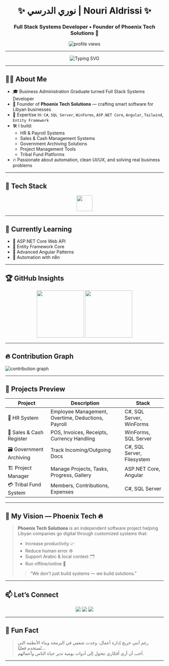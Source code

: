 <h1 align="center">✨ نوري الدرسي | Nouri Aldrissi ✨</h1>
<h3 align="center">Full Stack Systems Developer • Founder of Phoenix Tech Solutions 🚀</h3>

<p align="center">
  <img src="https://komarev.com/ghpvc/?username=nouri-aldrissi&label=Profile%20views&color=0e75b6&style=flat" alt="profile views" />
</p>

---

<p align="center">
  <img src="https://readme-typing-svg.demolab.com?font=Fira+Code&pause=1000&color=00BFFF&center=true&vCenter=true&multiline=true&width=600&lines=Building+Custom+Software+Solutions+for+Real+Businesses.;Desktop+%7C+Web+%7C+HR+%7C+Sales+%7C+Archiving.;Founder+of+Phoenix+Tech+%F0%9F%94%A5" alt="Typing SVG" />
</p>

---

## 👨‍💻 About Me

- 🎓 Business Administration Graduate turned Full Stack Systems Developer  
- 💼 Founder of **Phoenix Tech Solutions** — crafting smart software for Libyan businesses  
- 🧰 Expertise in: `C#`, `SQL Server`, `WinForms`, `ASP.NET Core`, `Angular`, `Tailwind`, `Entity Framework`  
- 🛠️ I build:
  - HR & Payroll Systems  
  - Sales & Cash Management Systems  
  - Government Archiving Solutions  
  - Project Management Tools  
  - Tribal Fund Platforms  
- 🔥 Passionate about automation, clean UI/UX, and solving real business problems

---

## 🚀 Tech Stack

<div align="center">
  <img src="https://skillicons.dev/icons?i=cs,dotnet,angular,ts,html,css,tailwind,sqlserver,github" height="50" />
</div>

---

## 🧠 Currently Learning

- 📌 ASP.NET Core Web API  
- 📌 Entity Framework Core  
- 📌 Advanced Angular Patterns  
- 📌 Automation with n8n

---

## 🏆 GitHub Insights

<div align="center">
  <img src="https://github-readme-stats.vercel.app/api?username=nouri-aldrissi&show_icons=true&theme=tokyonight&hide_border=true&hide_title=true" height="150" />
  <img src="https://streak-stats.demolab.com?user=nouri-aldrissi&theme=tokyonight&hide_border=true" height="150" />
</div>

---

## 🔥 Contribution Graph

<picture>
  <source media="(prefers-color-scheme: dark)" srcset="https://raw.githubusercontent.com/nouri-aldrissi/nouri-aldrissi/output/pacman-contribution-graph-dark.svg">
  <source media="(prefers-color-scheme: light)" srcset="https://raw.githubusercontent.com/nouri-aldrissi/nouri-aldrissi/output/pacman-contribution-graph.svg">
  <img alt="contribution graph" src="https://raw.githubusercontent.com/nouri-aldrissi/nouri-aldrissi/output/pacman-contribution-graph.svg">
</picture>

---

## 🧰 Projects Preview

| Project | Description | Stack |
|--------|-------------|-------|
| 💼 HR System | Employee Management, Overtime, Deductions, Payroll | C#, SQL Server, WinForms |
| 🛒 Sales & Cash Register | POS, Invoices, Receipts, Currency Handling | WinForms, SQL Server |
| 🗃️ Government Archiving | Track Incoming/Outgoing Docs | C#, SQL Server, Filesystem |
| 🏗️ Project Manager | Manage Projects, Tasks, Progress, Gallery | ASP.NET Core, Angular |
| 💳 Tribal Fund System | Members, Contributions, Expenses | C#, SQL Server |

---

## 🧭 My Vision — Phoenix Tech 🔥

> **Phoenix Tech Solutions** is an independent software project helping Libyan companies go digital through customized systems that:
> - Increase productivity 📈  
> - Reduce human error ⚙️  
> - Support Arabic & local context 🗂️  
> - Run offline/online 🔁  
> > "We don't just build systems — we build solutions."

---

## 📫 Let’s Connect

<div align="center">
  <a href="mailto:nouri.aldrissi@gmail.com"><img src="https://img.shields.io/badge/Gmail-EA4335?style=for-the-badge&logo=gmail&logoColor=white" /></a>
  <a href="https://linkedin.com/in/nouri-aldrissi"><img src="https://img.shields.io/badge/LinkedIn-0077B5?style=for-the-badge&logo=linkedin&logoColor=white" /></a>
  <a href="https://github.com/nouri-aldrissi"><img src="https://img.shields.io/badge/GitHub-181717?style=for-the-badge&logo=github&logoColor=white" /></a>
</div>

---

## 🧠 Fun Fact

> رغم أنني خريج إدارة أعمال، وجدت شغفي في البرمجة وبناء الأنظمة التي تُستخدم فعليًا…  
> أحب أن أرى أفكاري تتحول إلى أدوات يومية تدير حياة الناس وأعمالهم.

---
